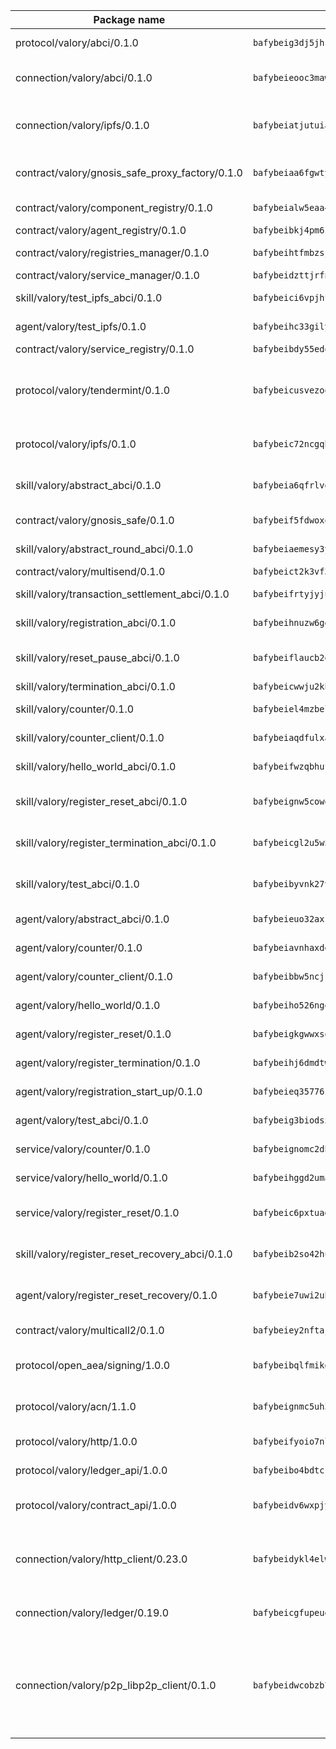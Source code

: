 | Package name                                                  | Package hash                                                  | Description                                                                                                                |
| ------------------------------------------------------------- | ------------------------------------------------------------- | -------------------------------------------------------------------------------------------------------------------------- |
| protocol/valory/abci/0.1.0                                    | `bafybeig3dj5jhsowlvg3t73kgobf6xn4nka7rkttakdb2gwsg5bp7rt7q4` | A protocol for ABCI requests and responses.                                                                                |
| connection/valory/abci/0.1.0                                  | `bafybeieooc3maw4nxugm2c5car3lx3lh3t3y74fjn2lani7vfod4kjdvfq` | connection to wrap communication with an ABCI server.                                                                      |
| connection/valory/ipfs/0.1.0                                  | `bafybeiatjutuiav7oxl4hszy3oypdwuetr6crjpminush54c5k4nbeciv4` | A connection responsible for uploading and downloading files from IPFS.                                                    |
| contract/valory/gnosis_safe_proxy_factory/0.1.0               | `bafybeiaa6fgwtykrti6i7sbt22raavpsbobsq2xgem4nkbcg744agnmkae` | Gnosis Safe proxy factory (GnosisSafeProxyFactory) contract                                                                |
| contract/valory/component_registry/0.1.0                      | `bafybeialw5eaa4v54s7i3sjsuy6d5k624quhxhziqntwq5hnz4g646sb7m` | Component registry contract                                                                                                |
| contract/valory/agent_registry/0.1.0                          | `bafybeibkj4pm6ziqh2fl3xfsjiou4ibnxlipmvmqhgvc7xwpnaddbtxzli` | Agent registry contract                                                                                                    |
| contract/valory/registries_manager/0.1.0                      | `bafybeihtfmbzsjwsz7kmujzc4bofyoxckekbdi643f762tj3fe4witgjqu` | Registries Manager contract                                                                                                |
| contract/valory/service_manager/0.1.0                         | `bafybeidzttjrfn3kfxubr24axouytshsm57sjl2232g2z3wlitk6dl32em` | Service Manager contract                                                                                                   |
| skill/valory/test_ipfs_abci/0.1.0                             | `bafybeici6vpjhfcivzhywupk67gz54l74wugesijmfou4ueosofsr6biki` | IPFS e2e testing application.                                                                                              |
| agent/valory/test_ipfs/0.1.0                                  | `bafybeihc33gilyosze6vhe7e2haw667rxpwj43vokwbk5at3xqdzrj2ule` | Agent for testing the ABCI connection.                                                                                     |
| contract/valory/service_registry/0.1.0                        | `bafybeibdy55edqs3djptv77ljkmbf6m3zizhutmvwgj3hpsagvmzhr4jbm` | Service Registry contract                                                                                                  |
| protocol/valory/tendermint/0.1.0                              | `bafybeicusvezoqlmyt6iqomcbwaz3xkhk2qf3d56q5zprmj3xdxfy64k54` | A protocol for communication between two AEAs to share tendermint configuration details.                                   |
| protocol/valory/ipfs/0.1.0                                    | `bafybeic72ncgqbzoz2guj4p4yjqulid7mv6yroeh65hxznloamoveeg7hq` | A protocol specification for IPFS requests and responses.                                                                  |
| skill/valory/abstract_abci/0.1.0                              | `bafybeia6qfrlveyxksdemkmm5sqmjmtz4usrvhgbcsgmd6xq6ewx6owpbq` | The abci skill provides a template of an ABCI application.                                                                 |
| contract/valory/gnosis_safe/0.1.0                             | `bafybeif5fdwoxq5mscrurtuimadmtctyxxeeui45u4g6leqobzls7bsl3u` | Gnosis Safe (GnosisSafeL2) contract                                                                                        |
| skill/valory/abstract_round_abci/0.1.0                        | `bafybeiaemesy3y4izzak7v5yjk4ra7zqlhcurddu2vxar7vhbyd5jyb4wy` | abstract round-based ABCI application                                                                                      |
| contract/valory/multisend/0.1.0                               | `bafybeict2k3vf3c4fvzosaq5kku2ivtzsskbomrujmmoicut7eg52onnje` | MultiSend contract                                                                                                         |
| skill/valory/transaction_settlement_abci/0.1.0                | `bafybeifrtyjyjuhty5v57mj3fg5ubi7rvnqypgafxoosa4ngyrk7dequi4` | ABCI application for transaction settlement.                                                                               |
| skill/valory/registration_abci/0.1.0                          | `bafybeihnuzw6gencj3zweqnxvwcznbf4nj5adgemkf7ktltzbl2nnlqiea` | ABCI application for common apps.                                                                                          |
| skill/valory/reset_pause_abci/0.1.0                           | `bafybeiflaucb2q2vfwe4oykcst6khntzlxm26dlnxlks35inkeyivz45aq` | ABCI application for resetting and pausing app executions.                                                                 |
| skill/valory/termination_abci/0.1.0                           | `bafybeicwwju2khw5s6gunhakc3wl4u5u5jakgkp536l6brhvjqfggp7sbm` | Termination skill.                                                                                                         |
| skill/valory/counter/0.1.0                                    | `bafybeiel4mzbelzyxt3c7enfwl5h7rtfzuffseifmakpo6sxuozgr6xj34` | The ABCI Counter application example.                                                                                      |
| skill/valory/counter_client/0.1.0                             | `bafybeiaqdfulxamdshw7fykfkqvkpvjb5bnmhv7ffrjiwdi4ktiulklx6q` | A client for the ABCI counter application.                                                                                 |
| skill/valory/hello_world_abci/0.1.0                           | `bafybeifwzqbhufz7qkpqxqmrmhd4n3th7m2xxiebbaoay2tgnezw2s3ahy` | Hello World ABCI application.                                                                                              |
| skill/valory/register_reset_abci/0.1.0                        | `bafybeignw5cowqsn2jlreza33et7p7jgt3mrcsg3r74afuculit32wzfje` | ABCI application for dummy skill that registers and resets                                                                 |
| skill/valory/register_termination_abci/0.1.0                  | `bafybeicgl2u5w3ozrbzkt6m3hwhte77dayklmvea5fsmavx7bpahxdyt44` | ABCI application for dummy skill that registers and resets                                                                 |
| skill/valory/test_abci/0.1.0                                  | `bafybeibyvnk27vgjpu772k5gj5rgeei7m2kn4neetti7o3zzez6x3zyefa` | ABCI application for testing the ABCI connection.                                                                          |
| agent/valory/abstract_abci/0.1.0                              | `bafybeieuo32axsqieyfejmyapie4knn3rlg6j6cbqt3hxvqag7ypzklq5m` | The abstract ABCI AEA - for testing purposes only.                                                                         |
| agent/valory/counter/0.1.0                                    | `bafybeiavnhaxddyimkgpmdlpbzjmalkqpcx44nbneyxepiko7qffk5gklq` | The ABCI Counter example as an AEA                                                                                         |
| agent/valory/counter_client/0.1.0                             | `bafybeibbw5ncjrklzc7wujgcsfqgm7bep6eeo6im2ixfyb6fjskewmuepm` | The ABCI Counter example as an AEA                                                                                         |
| agent/valory/hello_world/0.1.0                                | `bafybeiho526ngeh3vtmb6ofbfy2xfiu37nxvvgcj2qjzudmtlicjiquxa4` | Hello World ABCI example.                                                                                                  |
| agent/valory/register_reset/0.1.0                             | `bafybeigkgwwxsoqjhejmo7htm2iohvnna5zttxqjwr6agjpi22rem2dzt4` | Register reset to replicate Tendermint issue.                                                                              |
| agent/valory/register_termination/0.1.0                       | `bafybeihj6dmdtwtoffbz4mojbzdymb76obwi27gben6d73whxjhkbc3q7a` | Register terminate to test the termination feature.                                                                        |
| agent/valory/registration_start_up/0.1.0                      | `bafybeieq35776zzqwsxh5cbzgu76z23rjdspph75ue6imppuvtv2wrk6my` | Registration start-up ABCI example.                                                                                        |
| agent/valory/test_abci/0.1.0                                  | `bafybeig3biodsxvhnmkkt3krm3vbsu5ojvtfg3evgx6ckbum7bocxigsie` | Agent for testing the ABCI connection.                                                                                     |
| service/valory/counter/0.1.0                                  | `bafybeignomc2dh6szktkl55fbi4n7awmjtvzv6ljy2rokxza6lki5ouwd4` | A set of agents incrementing a counter                                                                                     |
| service/valory/hello_world/0.1.0                              | `bafybeihggd2umanm2k3okbzo5tu4uqmt5kyl33btwj4uk4l35quo7g5qnq` | A simple demonstration of a simple ABCI application                                                                        |
| service/valory/register_reset/0.1.0                           | `bafybeic6pxtuagnhfi3jnsi54gw45ot3qb6x3lbmotv2gwfvo4yawrd5y4` | Test and debug tendermint reset mechanism.                                                                                 |
| skill/valory/register_reset_recovery_abci/0.1.0               | `bafybeib2so42huhusjoqi6jyq3j3p3xriyizvmwkkchw2exkvuzqle2v3i` | ABCI application for dummy skill that registers and resets                                                                 |
| agent/valory/register_reset_recovery/0.1.0                    | `bafybeie7uwi2uhnbvdvsaoi5bd56ptvm4scxofnc3oipjspcc54ra44tii` | Agent to showcase hard reset as a recovery mechanism.                                                                      |
| contract/valory/multicall2/0.1.0                              | `bafybeiey2nftajodtjwxhdcjhyhedn4nipixfvccrewiu4aebh3sbdqqm4` | The MakerDAO multicall2 contract.                                                                                          |
| protocol/open_aea/signing/1.0.0                               | `bafybeibqlfmikg5hk4phzak6gqzhpkt6akckx7xppbp53mvwt6r73h7tk4` | A protocol for communication between skills and decision maker.                                                            |
| protocol/valory/acn/1.1.0                                     | `bafybeignmc5uh3vgpuckljcj2tgg7hdqyytkm6m5b6v6mxtazdcvubibva` | The protocol used for envelope delivery on the ACN.                                                                        |
| protocol/valory/http/1.0.0                                    | `bafybeifyoio7nlh5zzyn5yz7krkou56l22to3cwg7gw5v5o3vxwklibhty` | A protocol for HTTP requests and responses.                                                                                |
| protocol/valory/ledger_api/1.0.0                              | `bafybeibo4bdtcrxi2suyzldwoetjar6pqfzm6vt5xal22ravkkcvdmtksi` | A protocol for ledger APIs requests and responses.                                                                         |
| protocol/valory/contract_api/1.0.0                            | `bafybeidv6wxpjyb2sdyibnmmum45et4zcla6tl63bnol6ztyoqvpl4spmy` | A protocol for contract APIs requests and responses.                                                                       |
| connection/valory/http_client/0.23.0                          | `bafybeidykl4elwbcjkqn32wt5h4h7tlpeqovrcq3c5bcplt6nhpznhgczi` | The HTTP_client connection that wraps a web-based client connecting to a RESTful API specification.                        |
| connection/valory/ledger/0.19.0                               | `bafybeicgfupeudtmvehbwziqfxiz6ztsxr5rxzvalzvsdsspzz73o5fzfi` | A connection to interact with any ledger API and contract API.                                                             |
| connection/valory/p2p_libp2p_client/0.1.0                     | `bafybeidwcobzb7ut3efegoedad7jfckvt2n6prcmd4g7xnkm6hp6aafrva` | The libp2p client connection implements a tcp connection to a running libp2p node as a traffic delegate to send/receive envelopes to/from agents in the DHT. |

